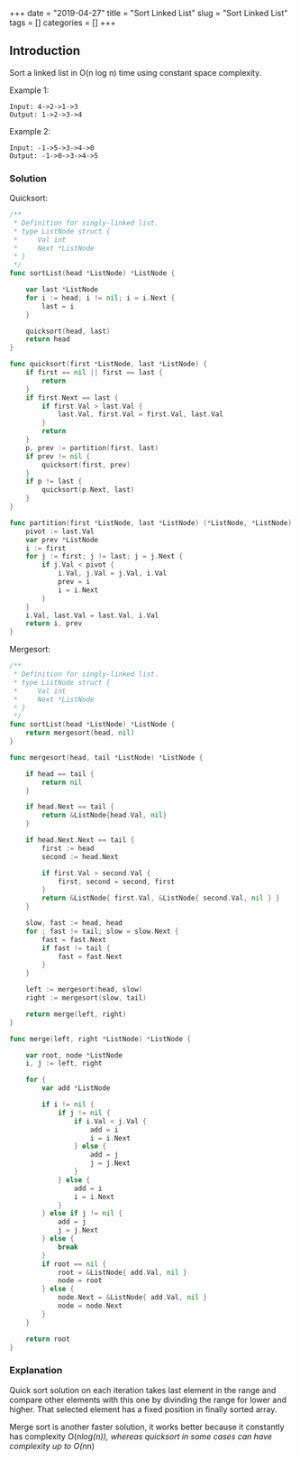 +++
date = "2019-04-27"
title = "Sort Linked List"
slug = "Sort Linked List"
tags = []
categories = []
+++

## Introduction

Sort a linked list in O(n log n) time using constant space complexity.

Example 1:
```
Input: 4->2->1->3
Output: 1->2->3->4
```
Example 2:
```
Input: -1->5->3->4->0
Output: -1->0->3->4->5
```

### Solution

Quicksort:
``` go
/**
 * Definition for singly-linked list.
 * type ListNode struct {
 *     Val int
 *     Next *ListNode
 * }
 */
func sortList(head *ListNode) *ListNode {

    var last *ListNode
    for i := head; i != nil; i = i.Next {
        last = i
    }

    quicksort(head, last)
    return head
}

func quicksort(first *ListNode, last *ListNode) {
    if first == nil || first == last {
        return
    }
    if first.Next == last {
        if first.Val > last.Val {
            last.Val, first.Val = first.Val, last.Val
        }
        return
    }
    p, prev := partition(first, last)
    if prev != nil {
        quicksort(first, prev)
    }
    if p != last {
        quicksort(p.Next, last)
    }
}

func partition(first *ListNode, last *ListNode) (*ListNode, *ListNode) {
    pivot := last.Val
    var prev *ListNode
    i := first
    for j := first; j != last; j = j.Next {
        if j.Val < pivot {
            i.Val, j.Val = j.Val, i.Val
            prev = i
            i = i.Next
        }
    }
    i.Val, last.Val = last.Val, i.Val
    return i, prev
}
```

Mergesort:
``` go
/**
 * Definition for singly-linked list.
 * type ListNode struct {
 *     Val int
 *     Next *ListNode
 * }
 */
func sortList(head *ListNode) *ListNode {
    return mergesort(head, nil)
}

func mergesort(head, tail *ListNode) *ListNode {

    if head == tail {
        return nil
    }

    if head.Next == tail {
        return &ListNode{head.Val, nil}
    }

    if head.Next.Next == tail {
        first := head
        second := head.Next

        if first.Val > second.Val {
            first, second = second, first
        }
        return &ListNode{ first.Val, &ListNode{ second.Val, nil } }
    }

    slow, fast := head, head
    for ; fast != tail; slow = slow.Next {
        fast = fast.Next
        if fast != tail {
            fast = fast.Next
        }
    }

    left := mergesort(head, slow)
    right := mergesort(slow, tail)

    return merge(left, right)
}

func merge(left, right *ListNode) *ListNode {

    var root, node *ListNode
    i, j := left, right

    for {
        var add *ListNode

        if i != nil {
            if j != nil {
                if i.Val < j.Val {
                    add = i
                    i = i.Next
                } else {
                    add = j
                    j = j.Next
                }
            } else {
                add = i
                i = i.Next                
            }
        } else if j != nil {
            add = j
            j = j.Next            
        } else {
            break
        }
        if root == nil {
            root = &ListNode{ add.Val, nil }
            node = root
        } else {
            node.Next = &ListNode{ add.Val, nil }
            node = node.Next
        }
    }

    return root
}
```

### Explanation

Quick sort solution on each iteration takes last element in the range and compare other elements with this one by divinding the range for lower and higher. That selected element has a fixed position in finally sorted array.

 Merge sort is another faster solution, it works better because it constantly has complexity O(n*log(n)), whereas quicksort in some cases can have complexity up to O(n*n)
